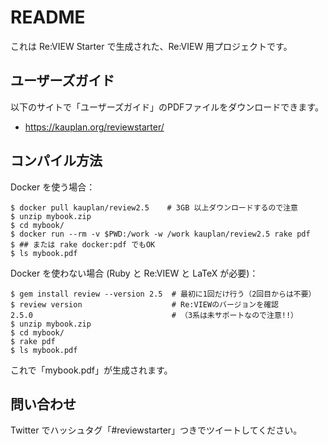 # README

これは Re:VIEW Starter で生成された、Re:VIEW 用プロジェクトです。


## ユーザーズガイド

以下のサイトで「ユーザーズガイド」のPDFファイルをダウンロードできます。

- https://kauplan.org/reviewstarter/


## コンパイル方法

Docker を使う場合：

```terminal
$ docker pull kauplan/review2.5    # 3GB 以上ダウンロードするので注意
$ unzip mybook.zip
$ cd mybook/
$ docker run --rm -v $PWD:/work -w /work kauplan/review2.5 rake pdf
$ ## または rake docker:pdf でもOK
$ ls mybook.pdf
```

Docker を使わない場合 (Ruby と Re:VIEW と LaTeX が必要)：

```terminal
$ gem install review --version 2.5  # 最初に1回だけ行う（2回目からは不要）
$ review version                    # Re:VIEWのバージョンを確認
2.5.0                               # （3系は未サポートなので注意!!）
$ unzip mybook.zip
$ cd mybook/
$ rake pdf
$ ls mybook.pdf
```

これで「mybook.pdf」が生成されます。


## 問い合わせ

Twitter でハッシュタグ「#reviewstarter」つきでツイートしてください。
